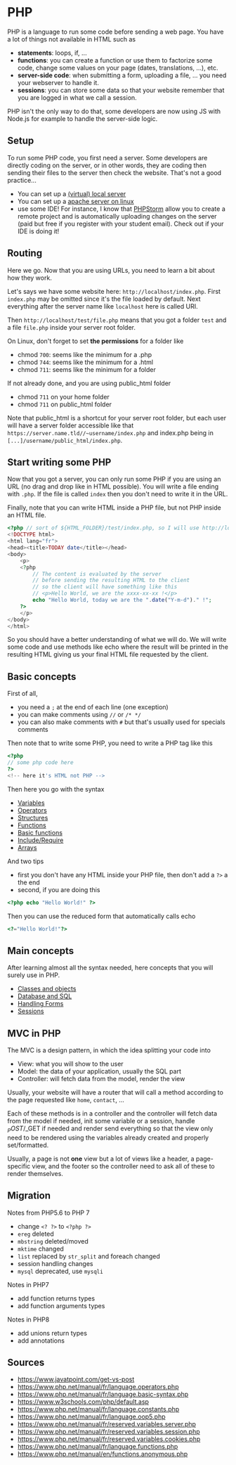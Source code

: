 # PHP

PHP is a language to run some code before sending a
web page. You have a lot of things not available in HTML
such as

* **statements**: loops, if, ...
* **functions**: you can create a function or use them
  to factorize some code, change some values
  on your page (dates, translations, ...), etc.
* **server-side code**: when submitting a form, uploading
  a file, ... you need your webserver to handle it.
* **sessions**: you can store some data so that your
  website remember that you are logged in what
  we call a session.
  
PHP isn't the only way to do that, some developers are now using
JS with Node.js for example to handle the server-side logic.

<div class="sr"></div>

## Setup

To run some PHP code, you first need a server. Some
developers are directly coding on the server, or in other 
words, they are coding then sending their files to the 
server then check the website. That's not a good practice...

* You can set up a [(virtual) local server](setup/wamp.md)
* You can set up a [apache server on linux](setup/apache.md)
* use some IDE! For instance, I know that
[PHPStorm](../../tools/jetbrains/phpstorm/remote.md)
allow you to create a remote project and is automatically
uploading changes on the server (paid but free
if you register with your student email). Check out
if your IDE is doing it!

<div class="sl"></div>

## Routing

Here we go. Now that you are using URLs, you need
to learn a bit about how they work.

Let's says we have some website here: ``http://localhost/index.php``.
First ``index.php`` may be omitted since it's the file
loaded by default. Next everything after the server
name like ``localhost`` here is called URI.

Then  ``http://localhost/test/file.php`` means that
you got a folder ``test`` and a file `file.php` inside
your server root folder.

On Linux, don't forget to set **the permissions** for
a folder like

* chmod ``700``: seems like the minimum for a .php
* chmod ``744``: seems like the minimum for a .html
* chmod ``711``: seems like the minimum for a folder

If not already done, and you are using public_html
folder

* chmod ``711`` on your home folder
* chmod ``711`` on public_html folder

Note that public_html is a shortcut for your
server root folder, but each user will have a server
folder accessible like that
``https://server.name.tld//~username/index.php`` and
index.php being in ``[...]/username/public_html/index.php``.

<div class="sl"></div>

## Start writing some PHP

Now that you got a server, you can only run some PHP
if you are using an URL (no drag and drop like in HTML
possible). You will write a file ending with ``.php``.
If the file is called ``index`` then you don't
need to write it in the URL.

Finally, note that you can write HTML inside
a PHP file, but not PHP inside an HTML file.

```php
<?php // sort of ${HTML_FOLDER}/test/index.php, so I will use http://localhost/test/index.php ?>
<!DOCTYPE html>
<html lang="fr">
<head><title>TODAY date</title></head>
<body>
    <p>
    <?php
        // The content is evaluated by the server
        // before sending the resulting HTML to the client
        // so the client will have something like this
        // <p>Hello World, we are the xxxx-xx-xx !</p>
        echo "Hello World, today we are the ".date("Y-m-d")." !";
    ?>
    </p>
</body>
</html>
```

So you should have a better understanding of what we will do.
We will write some code and use methods
like echo where the result will be printed in the resulting
HTML giving us your final HTML file requested by
the client.

<div class="sr"></div>

## Basic concepts

First of all, 

* you need a ``;`` at the end of each line (one exception)
* you can make comments using ``//`` or `/* */`
* you can also make comments with ``#`` but that's
usually used for specials comments
  
Then note that to write some PHP, you
need to write a PHP tag like this

```php
<?php
// some php code here
?>
<!-- here it's HTML not PHP -->
```

Then here you go with the syntax

* [Variables](basic/variables.md)
* [Operators](basic/operators.md)
* [Structures](basic/structures.md)
* [Functions](basic/functions.md)
* [Basic functions](basic/functions-basic.md)
* [Include/Require](basic/include.md)
* [Arrays](basic/arrays.md)

And two tips

* first you don't have any HTML inside your
PHP file, then don't add a ``?>`` a the end
* second, if you are doing this
```php
<?php echo "Hello World!" ?>
```
Then you can use the reduced form that automatically
calls echo

```php
<?="Hello World!"?>
```

<div class="sl"></div>

## Main concepts

After learning almost all the syntax needed, here
concepts that you will surely use in PHP.

* [Classes and objects](theme/classes.md)
* [Database and SQL](theme/sql.md)
* [Handling Forms](theme/forms.md)
* [Sessions](theme/sessions.md)

<div class="sl"></div>

## MVC in PHP

The MVC is a design pattern, in which the idea 
splitting your code into

* View: what you will show to the user
* Model: the data of your application, usually the SQL part
* Controller: will fetch data from the model, render the view

Usually, your website will have a router that will call
a method according to the page requested like ``home``,
`contact`, ...

Each of these methods is in a controller and the controller
will fetch data from the model if needed, init some
variable or a session, handle $_POST/$_GET if needed
and render send everything so that the view only
need to be rendered using the variables already created
and properly set/formatted.

Usually, a page is not **one** view but a lot of views
like a header, a page-specific view, and the footer
so the controller need to ask all of these to render
themselves.

<div class="sr"></div>

## Migration

Notes from PHP5.6 to PHP 7

* change ``<? ?>`` to `<?php ?>`
* ``ereg`` deleted
* ``mbstring`` deleted/moved
* ``mktime`` changed
* ``list`` replaced by `str_split` and foreach changed
* session handling changes
* ``mysql`` deprecated, use `mysqli`

Notes in PHP7

* add function returns types
* add function arguments types

Notes in PHP8

* add unions return types
* add annotations

<div class="sl"></div>

## Sources

* <https://www.javatpoint.com/get-vs-post>
* <https://www.php.net/manual/fr/language.operators.php>
* <https://www.php.net/manual/fr/language.basic-syntax.php>
* <https://www.w3schools.com/php/default.asp>
* <https://www.php.net/manual/fr/language.constants.php>
* <https://www.php.net/manual/fr/language.oop5.php>
* <https://www.php.net/manual/fr/reserved.variables.server.php>
* <https://www.php.net/manual/fr/reserved.variables.session.php>
* <https://www.php.net/manual/fr/reserved.variables.cookies.php>
* <https://www.php.net/manual/fr/language.functions.php>
* <https://www.php.net/manual/en/functions.anonymous.php>